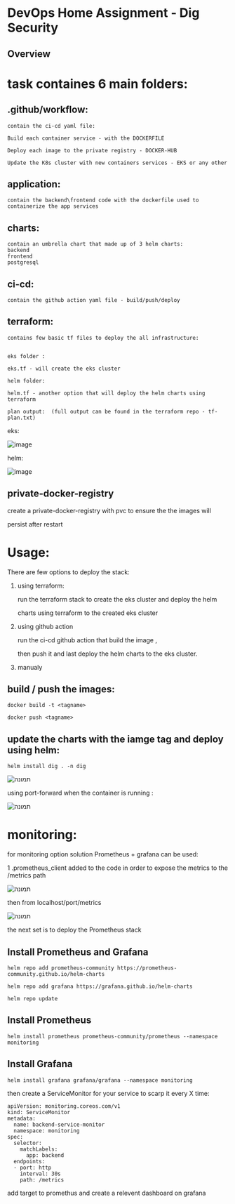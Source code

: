 # DevOps Home Assignment - Dig Security

## Overview

# task containes 6 main folders:
## .github/workflow: 

    contain the ci-cd yaml file:
    
    Build each container service - with the DOCKERFILE

    Deploy each image to the private registry - DOCKER-HUB

    Update the K8s cluster with new containers services - EKS or any other 

## application:

    contain the backend\frontend code with the dockerfile used to containerize the app services

## charts:

    contain an umbrella chart that made up of 3 helm charts:
    backend
    frontend
    postgresql

## ci-cd:
  
    contain the github action yaml file - build/push/deploy

## terraform:

    contains few basic tf files to deploy the all infrastructure:


    eks folder : 

    eks.tf - will create the eks cluster 

    helm folder:

    helm.tf - another option that will deploy the helm charts using terraform

    plan output:  (full output can be found in the terraform repo - tf-plan.txt)

  eks:
  
  ![image](https://github.com/user-attachments/assets/a39005af-7a09-4a86-b558-b8d30a79d5f8)

  helm:
  
  ![image](https://github.com/user-attachments/assets/4bb770b7-77cb-4137-94ab-deef053960dc)


  

## private-docker-registry

  create a private-docker-registry with pvc to ensure the the images will 

  persist after restart

# Usage:

There are few options to deploy the stack:

1. using terraform:

   run the terraform stack to create the eks cluster and deploy the helm 

   charts using terraform to the created eks cluster

2. using github action

   run the ci-cd github action that build the image ,

   then push it and last deploy the helm charts to the eks cluster.


3. manualy

## build / push the images:

   `docker build -t <tagname>`

   `docker push <tagname>`
## update the charts with the iamge tag and deploy using helm:

   `helm install dig . -n dig`

![תמונה](https://github.com/user-attachments/assets/053c224c-0241-4850-b28c-1852108817b9)


using port-forward when the container is running :

![תמונה](https://github.com/user-attachments/assets/e4580ebe-5c5a-409f-92fb-aac1e1271a47)



# monitoring:

for monitoring option solution Prometheus + grafana can be used:
    
1 .prometheus_client added to the code in order to expose the metrics to the /metrics path

![תמונה](https://github.com/user-attachments/assets/046c8cfe-93d7-41b5-a647-c9c639211e53)

    
    
then from localhost/port/metrics

![תמונה](https://github.com/user-attachments/assets/e3e141a2-a12d-405b-850d-e6b873743329)


the next set is to deploy the Prometheus stack

## Install Prometheus and Grafana

`helm repo add prometheus-community https://prometheus-community.github.io/helm-charts`

`helm repo add grafana https://grafana.github.io/helm-charts`

`helm repo update`

## Install Prometheus
`helm install prometheus prometheus-community/prometheus --namespace monitoring`

## Install Grafana
`helm install grafana grafana/grafana --namespace monitoring`

then create a ServiceMonitor for your service to scarp it every X time:

    apiVersion: monitoring.coreos.com/v1
    kind: ServiceMonitor
    metadata:
      name: backend-service-monitor
      namespace: monitoring
    spec:
      selector:
        matchLabels:
          app: backend
      endpoints:
      - port: http
        interval: 30s
        path: /metrics

add target to promethus and create a relevent dashboard on grafana





